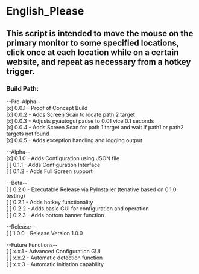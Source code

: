 # English_Please  

## This script is intended to move the mouse on the primary monitor to some specified locations, click once at each location while on a certain website, and repeat as necessary from a hotkey trigger.  

### Build Path:  
  
--Pre-Alpha--  
[x] 0.0.1 - Proof of Concept Build  
[x] 0.0.2 - Adds Screen Scan to locate path 2 target  
[x] 0.0.3 - Adjusts pyautogui pause to 0.01 vice 0.1 seconds  
[x] 0.0.4 - Adds Screen Scan for path 1 target and wait if path1 or path2 targets not found  
[x] 0.0.5 - Adds exception handling and logging output  
  
--Alpha--  
[x] 0.1.0 - Adds Configuration using JSON file  
[ ] 0.1.1 - Adds Configuration Interface  
[ ] 0.1.2 - Adds Full Screen support  
  
--Beta--  
[ ] 0.2.0 - Executable Release via PyInstaller (tenative based on 0.1.0 testing)  
[ ] 0.2.1 - Adds hotkey functionality  
[ ] 0.2.2 - Adds basic GUI for configuration and operation  
[ ] 0.2.3 - Adds bottom banner function  
  
--Release--  
[ ] 1.0.0 - Release Version 1.0.0  

--Future Functions--  
[ ] x.x.1 - Advanced Configuration GUI  
[ ] x.x.2 - Automatic detection function  
[ ] x.x.3 - Automatic initiation capability  
